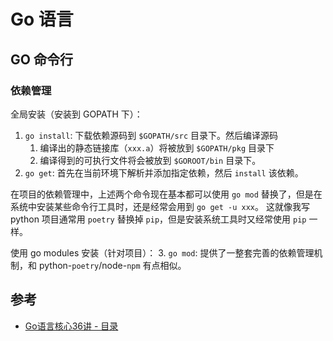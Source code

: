 # Go 语言


## GO 命令行


### 依赖管理

全局安装（安装到 GOPATH 下）：
1. `go install`: 下载依赖源码到 `$GOPATH/src` 目录下。然后编译源码
   1. 编译出的静态链接库（`xxx.a`）将被放到 `$GOPATH/pkg` 目录下
   2. 编译得到的可执行文件将会被放到 `$GOROOT/bin` 目录下。
2. `go get`: 首先在当前环境下解析并添加指定依赖，然后 `install` 该依赖。

在项目的依赖管理中，上述两个命令现在基本都可以使用 `go mod` 替换了，但是在系统中安装某些命令行工具时，还是经常会用到 `go get -u xxx`。
这就像我写 python 项目通常用 `poetry` 替换掉 `pip`，但是安装系统工具时又经常使用 `pip` 一样。


使用 go modules 安装（针对项目）：
3. `go mod`: 提供了一整套完善的依赖管理机制，和 python-`poetry`/node-`npm` 有点相似。


## 参考

- [Go语言核心36讲 - 目录](https://time.geekbang.org/column/intro/112)

